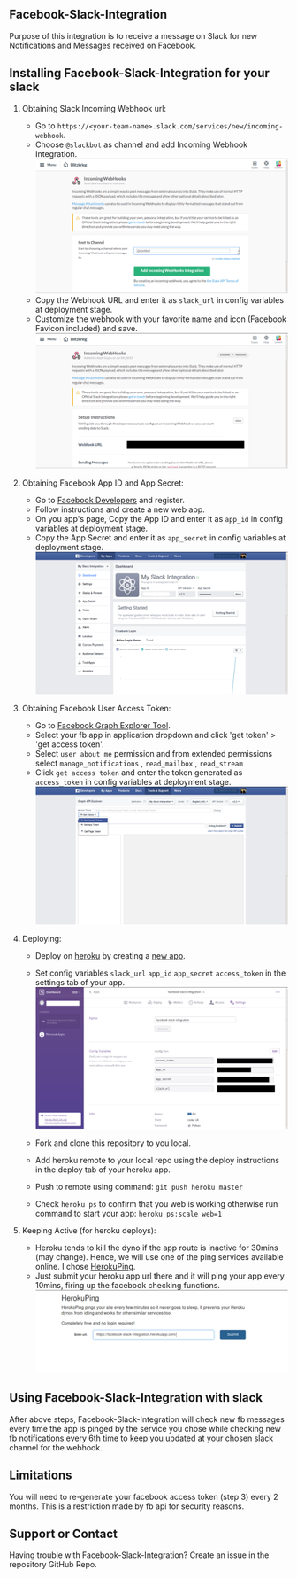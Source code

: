 ## Facebook-Slack-Integration

Purpose of this integration is to receive a message on Slack for new Notifications and Messages received on Facebook.


## Installing Facebook-Slack-Integration for your slack

1. Obtaining Slack Incoming Webhook url:
	* Go to `https://<your-team-name>.slack.com/services/new/incoming-webhook`.
	* Choose `@slackbot` as channel and add Incoming Webhook Integration.
	![slack new webhook](img/slack_new_webhook.png)
	* Copy the Webhook URL and enter it as `slack_url` in config variables at deployment stage.
	* Customize the webhook with your favorite name and icon (Facebook Favicon included) and save.
	![slack webhook url](img/slack_webhook_url.png)

2. Obtaining Facebook App ID and App Secret:
	* Go to [Facebook Developers](https://developers.facebook.com/quickstarts/?platform=web) and register.
	* Follow instructions and create a new web app. 
	* On you app's page, Copy the App ID and enter it as `app_id` in config variables at deployment stage.
	* Copy the App Secret and enter it as `app_secret` in config variables at deployment stage.
	![fb app](img/fb_app.png)
	
3. Obtaining Facebook User Access Token:
	* Go to [Facebook Graph Explorer Tool](https://developers.facebook.com/tools/explorer/).
	* Select your fb app in application dropdown and click 'get token' > 'get access token'.
	* Select `user_about_me` permission and from extended permissions select `manage_notifications` , `read_mailbox` , `read_stream`
	* Click `get access token` and enter the token generated as `access_token` in config variables  at deployment stage.
	![fb access token](img/fb_access_token.png)

4. Deploying:
	* Deploy on [heroku](https://www.heroku.com/) by creating a [new app](https://dashboard.heroku.com/new).
	* Set config variables `slack_url` `app_id` `app_secret` `access_token` in the settings tab of your app.
	![heroku config variables](img/heroku_config_variables.png)

	* Fork and clone this repository to you local. 
	* Add heroku remote to your local repo using the deploy instructions in the deploy tab of your heroku app.
	* Push to remote using command:  `git push heroku master`
	* Check `heroku ps` to confirm that you web is working otherwise run command to start your app: `heroku ps:scale web=1`

5. Keeping Active (for heroku deploys):
	* Heroku tends to kill the dyno if the app route is inactive for 30mins (may change). Hence, we will use one of the ping services available online. I chose [HerokuPing](http://www.herokuping.com/). 
	* Just submit your heroku app url there and it will ping your app every 10mins, firing up the facebook checking functions.
	![herokuping](img/herokuping.png)

## Using Facebook-Slack-Integration with slack

After above steps, Facebook-Slack-Integration will check new fb messages every time the app is pinged by the service you chose while checking new fb notifications every 6th time to keep you updated at your chosen slack channel for the webhook.


## Limitations

You will need to re-generate your facebook access token (step 3) every 2 months. This is a restriction made by fb api for security reasons.


## Support or Contact

Having trouble with Facebook-Slack-Integration? Create an issue in the repository GitHub Repo.



